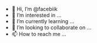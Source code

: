 - 👋 Hi, I’m @facebiik
- 👀 I’m interested in ...
- 🌱 I’m currently learning ...
- 💞️ I’m looking to collaborate on ...
- 📫 How to reach me ...

<!---
facebiik/facebiik is a ✨ special ✨ repository because its `README.md` (this file) appears on your GitHub profile.
You can click the Preview link to take a look at your changes.
--->
